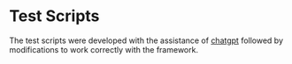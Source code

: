 # Test Scripts
The test scripts were developed with the assistance of [chatgpt](https://chatgpt.com) followed by modifications to work correctly with the framework.